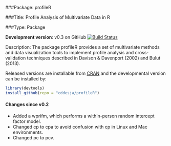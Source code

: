 ###Package: profileR

###Title: Profile Analysis of Multivariate Data in R

###Type: Package

**Development version**: v0.3 on GitHub [![Build Status](https://travis-ci.org/cddesja/profileR.svg?branch=master)](https://travis-ci.org/cddesja/profileR)

Description: The package profileR provides a set of multivariate methods and data visualization tools 
    to implement profile analysis and cross-validation techniques described 
    in Davison & Davenport (2002) and Bulut (2013).

Released versions are installable from [CRAN](http://cran.r-project.org/web/packages/profileR/index.html) and the developmental version can be installed by:

```R
library(devtools)
install_github(repo = "cddesja/profileR")
```

#### Changes since v0.2
- Added a wprifm, which performs a within-person random intercept factor model.
- Changed cp to cpa to avoid confusion with cp in Linux and Mac environments.
- Changed pc to pcv.
